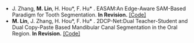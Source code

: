 - J. Zhang, <strong>M. Lin</strong>, H. Hou*, F. Hu* . EASAM:An Edge-Aware SAM-Based Paradigm for Tooth Segmentation. <strong>In Revision.</strong> [[Code]](https://github.com/menglin1015/EASAM)
- <strong>M. Lin</strong>, J. Zhang, H. Hou*, F. Hu* . 2DCP-Net:Dual Teacher-Student and Dual Copy-Paste Based Mandibular Canal Segmentation in the Oral Region. <strong>In Revision.</strong> [[Code]](https://github.com/menglin1015/2DCP-Net)


